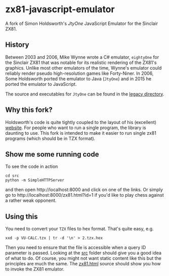 # zx81-javascript-emulator
A fork of Simon Holdsworth's *JtyOne* JavaScript Emulator for the Sinclair ZX81.

## History
Between 2003 and 2006, Mike Wynne wrote a C# emulator, `eightyOne` for the Sinclair ZX81 that was notable for its realistic rendering of the ZX81's graphics. Unlike most other emulators of the time, Wynne's emulator could reliably render pseudo high-resolution games like Forty-Niner. In 2006, Some Holdsworth ported the emulator to Java (`JtyOne`) and in 2015 he ported the emulator to JavaScript.

The source and executables for `JtyOne` can be found in the [legacy directory](./legacy). 

## Why this fork?
Holdsworth's code is quite tightly coupled to the layout of his (excellent) [website](http://www.zx81stuff.org.uk/). For people who want to run a single program, the library is daunting to use. This fork is intended to make it easier to run single zx81 programs (which should be in TZX format).

## Show me some running code
To see the code in action
```
cd src
python -m SimpleHTTPServer
```

and then open http://localhost:8000 and click on one of the links. Or simply go to http://localhost:8000/zx81.html?id=1 if you'd like to play chess against a rather weak opponent.

## Using this
You need to convert your `TZX` files to hex format. That's quite easy, e.g.
```
xxd -p VU-CALC.tzx | tr -d '\n' > 2.tzx.hex 
```

Then you need to ensure that the file is accessible when a query ID parameter is passed. Looking at the [src](./src) folder should give you a good idea of what to do. Of course, you might not want static content like this but the principles are much the same. The [zx81.html](./src/zx81.html) source should show you how to invoke the ZX81 emulator.
